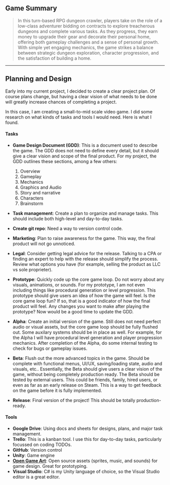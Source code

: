 ## Game Summary
> In this turn-based RPG dungeon crawler, players take on the role of a low-class adventurer bidding on contracts to explore treacherous dungeons and complete various tasks. As they progress, they earn money to upgrade their gear and decorate their personal home, offering both gameplay challenges and a sense of personal growth. With simple yet engaging mechanics, the game strikes a balance between strategic dungeon exploration, character progression, and the satisfaction of building a home.

---------------------------

## Planning and Design

Early into my current project, I decided to create a clear project plan. 
Of course plans change, but having a clear vision of what needs to be done 
will greatly increase chances of completing a project.

In this case, I am creating a small-to-mid scale video game. I did some research
on what kinds of tasks and tools I would need. Here is what I found.

#### Tasks
- **Game Design Document (GDD)**:
This is a document used to describe the game.
The GDD does not need to define every detail, but it should give a clear vision
and scope of the final product.
For my project, the GDD outlines these sections, among a few others:

    1. Overview
    1. Gameplay
    1. Mechanics
    1. Graphics and Audio
    1. Story and narrative
    1. Characters
    1. Brainstorm

* **Task management**:
Create a plan to organize and manage tasks. This should include both high-level 
and day-to-day tasks.

* **Create git repo**: Need a way to version control code.
* **Marketing**: Plan to raise awareness for the game. This way, the final 
product will not go unnoticed.
* **Legal**: Consider getting legal advice for the release. Talking to a CPA
or finding an expert to help with the release should simplify the process.
Review what options you have (for example, selling the product as LLC vs 
sole proprieter).
* **Prototype**: Quickly code up the core game loop. Do not worry about any
visuals, animations, or sounds. For my prototype,
I am not even including things like procedural generation or level progression.
This prototype should give users an idea of
how the game will feel. Is the core game loop fun? If so, that is a good
indicator of how the final product will feel. Any changes you want to make after
playing the prototype? Now would be a good time to update the GDD.
* **Alpha**: Create an initial version of the game. Still does not need perfect
audio or visual assets, but the core game loop should be fully flushed out.
Some auxilary systems should be in place as well. For example, for the Alpha
I will have procedural level generation and player progression mechanics.
After completion of the Alpha, do some internal testing to check for bugs or 
gameplay issues.
* **Beta**: Flush out the more advanced topics in the game. Should be complete
with functional menus, UI/UX, saving/loading state, audio and visuals, etc..
Essentially, the Beta should give users a clear vision of the game, without
being completely production ready. The Beta should be tested by external users.
This could be friends, family, hired users, or even as far as an early release
on Steam. This is a way to get feedback on the game before it is fully
implemented.
* **Release**: Final version of the project! This should be totally 
production-ready.

#### Tools
* **Google Drive**: Using docs and sheets for designs, plans, and major
task management.
* **Trello**: This is a kanban tool.
I use this for day-to-day tasks, particularly focussed on coding TODOs.
* **GitHub**: Version control
* **Unity**: Game engine
* **[Open Game Art](https://opengameart.org/)**: Open source assets (sprites, 
music, and sounds) for game design. Great for prototyping.
* **Visual Studio**: C# is my Unity language of choice, so the Visual Studio 
editor is a great editor.
